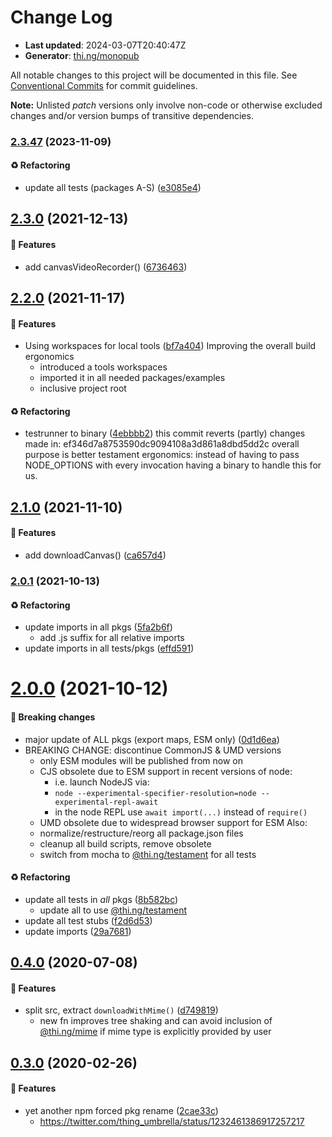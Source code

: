 # Change Log

- **Last updated**: 2024-03-07T20:40:47Z
- **Generator**: [thi.ng/monopub](https://thi.ng/monopub)

All notable changes to this project will be documented in this file.
See [Conventional Commits](https://conventionalcommits.org/) for commit guidelines.

**Note:** Unlisted _patch_ versions only involve non-code or otherwise excluded changes
and/or version bumps of transitive dependencies.

### [2.3.47](https://github.com/thi-ng/umbrella/tree/@thi.ng/dl-asset@2.3.47) (2023-11-09)

#### ♻️ Refactoring

- update all tests (packages A-S) ([e3085e4](https://github.com/thi-ng/umbrella/commit/e3085e4))

## [2.3.0](https://github.com/thi-ng/umbrella/tree/@thi.ng/dl-asset@2.3.0) (2021-12-13)

#### 🚀 Features

- add canvasVideoRecorder() ([6736463](https://github.com/thi-ng/umbrella/commit/6736463))

## [2.2.0](https://github.com/thi-ng/umbrella/tree/@thi.ng/dl-asset@2.2.0) (2021-11-17)

#### 🚀 Features

- Using workspaces for local tools ([bf7a404](https://github.com/thi-ng/umbrella/commit/bf7a404))
  Improving the overall build ergonomics
  - introduced a tools workspaces
  - imported it in all needed packages/examples
  - inclusive project root

#### ♻️ Refactoring

- testrunner to binary ([4ebbbb2](https://github.com/thi-ng/umbrella/commit/4ebbbb2))
  this commit reverts (partly) changes made in:
  ef346d7a8753590dc9094108a3d861a8dbd5dd2c
  overall purpose is better testament ergonomics:
  instead of having to pass NODE_OPTIONS with every invocation
  having a binary to handle this for us.

## [2.1.0](https://github.com/thi-ng/umbrella/tree/@thi.ng/dl-asset@2.1.0) (2021-11-10)

#### 🚀 Features

- add downloadCanvas() ([ca657d4](https://github.com/thi-ng/umbrella/commit/ca657d4))

### [2.0.1](https://github.com/thi-ng/umbrella/tree/@thi.ng/dl-asset@2.0.1) (2021-10-13)

#### ♻️ Refactoring

- update imports in all pkgs ([5fa2b6f](https://github.com/thi-ng/umbrella/commit/5fa2b6f))
  - add .js suffix for all relative imports
- update imports in all tests/pkgs ([effd591](https://github.com/thi-ng/umbrella/commit/effd591))

# [2.0.0](https://github.com/thi-ng/umbrella/tree/@thi.ng/dl-asset@2.0.0) (2021-10-12)

#### 🛑 Breaking changes

- major update of ALL pkgs (export maps, ESM only) ([0d1d6ea](https://github.com/thi-ng/umbrella/commit/0d1d6ea))
- BREAKING CHANGE: discontinue CommonJS & UMD versions
  - only ESM modules will be published from now on
  - CJS obsolete due to ESM support in recent versions of node:
    - i.e. launch NodeJS via:
    - `node --experimental-specifier-resolution=node --experimental-repl-await`
    - in the node REPL use `await import(...)` instead of `require()`
  - UMD obsolete due to widespread browser support for ESM
  Also:
  - normalize/restructure/reorg all package.json files
  - cleanup all build scripts, remove obsolete
  - switch from mocha to [@thi.ng/testament](https://github.com/thi-ng/umbrella/tree/main/packages/testament) for all tests

#### ♻️ Refactoring

- update all tests in _all_ pkgs ([8b582bc](https://github.com/thi-ng/umbrella/commit/8b582bc))
  - update all to use [@thi.ng/testament](https://github.com/thi-ng/umbrella/tree/main/packages/testament)
- update all test stubs ([f2d6d53](https://github.com/thi-ng/umbrella/commit/f2d6d53))
- update imports ([29a7681](https://github.com/thi-ng/umbrella/commit/29a7681))

## [0.4.0](https://github.com/thi-ng/umbrella/tree/@thi.ng/dl-asset@0.4.0) (2020-07-08)

#### 🚀 Features

- split src, extract `downloadWithMime()` ([d749819](https://github.com/thi-ng/umbrella/commit/d749819))
  - new fn improves tree shaking and can avoid inclusion of [@thi.ng/mime](https://github.com/thi-ng/umbrella/tree/main/packages/mime)
    if mime type is explicitly provided by user

## [0.3.0](https://github.com/thi-ng/umbrella/tree/@thi.ng/dl-asset@0.3.0) (2020-02-26)

#### 🚀 Features

- yet another npm forced pkg rename ([2cae33c](https://github.com/thi-ng/umbrella/commit/2cae33c))
  - https://twitter.com/thing_umbrella/status/1232461386917257217
